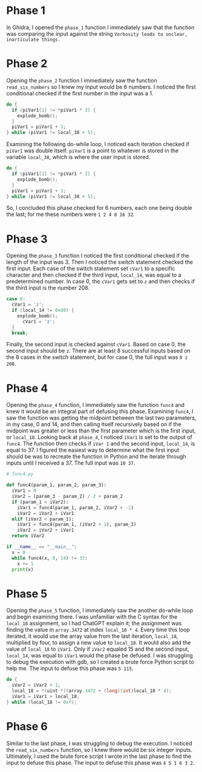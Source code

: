 # Phase 1

In Ghidra, I opened the `phase_1` function I immediately saw that the function was comparing the input against the string `Verbosity leads to unclear, inarticulate things.`

# Phase 2

Opening the `phase_2` function I immediately saw the function `read_six_numbers` so I knew my input would be 6 numbers. I noticed the first conditional checked if the first number in the input was a 1. 

```c
do {
  if (piVar1[1] != *piVar1 * 2) {
    explode_bomb();
  }
  piVar1 = piVar1 + 1;
} while (piVar1 != local_38 + 5);
```

Examining the following do-while loop, I noticed each iteration checked if `piVar1` was double itself. `piVar1` is a point to whatever is stored in the variable `local_38`, which is where the user input is stored. 

```c
do {
  if (piVar1[1] != *piVar1 * 2) {
    explode_bomb();
  }
  piVar1 = piVar1 + 1;
} while (piVar1 != local_38 + 5);
```

So, I concluded this phase checked for 6 numbers, each one being double the last; for me these numbers were `1 2 4 8 16 32`.

# Phase 3

Opening the `phase_3` function I noticed the first conditional checked if the length of the input was 3. Then I noticed the switch statement checked the first input. Each case of the switch statement set `cVar1` to a specific character and then checked if the third input, `local_14`, was equal to a predetermined number. In case 0, the `cVar1` gets set to `z` and then checks if the third input is the number 208.

```c
case 0:
  cVar1 = 'z';
  if (local_14 != 0xd0) {
    explode_bomb();
      cVar1 = 'z';
  }
  break;
```

Finally, the second input is checked against `cVar1`. Based on case 0, the second input should be `z`. There are at least 8 successful inputs based on the 8 cases in the switch statement, but for case 0, the full input was `0 z 208`.

# Phase 4

Opening the `phase_4` function, I immediately saw the function `func4` and knew it would be an integral part of defusing this phase. Examining `func4`, I saw the function was getting the midpoint between the last two parameters, in my case, 0 and 14, and then calling itself recursively based on if the midpoint was greater or less than the first parameter which is the first input, or `local_18`. Looking back at `phase_4`, I noticed `iVar1` is set to the output of `func4`. The function then checks if `iVar 1` and the second input, `local_14`, is equal to 37. I figured the easiest way to determine what the first input should be was to recreate the function in Python and the iterate through inputs until I received a 37. The full input was `10 37`.

```python
# func4.py

def func4(param_1, param_2, param_3):
  iVar1 = 0
  iVar2 = (param_3 - param_2) / 2 + param_2
  if (param_1 < iVar2):
    iVar1 = func4(param_1, param_2, iVar2 + -1)
    iVar2 = iVar2 + iVar1
  elif (iVar2 < param_1):
    iVar1 = func4(param_1, (iVar2 + 1), param_3)
    iVar2 = iVar2 + iVar1
  return iVar2

if __name__ == "__main__":
  x = 0
  while func4(x, 0, 14) != 37:
    x += 1
  print(x)
```

# Phase 5

Opening the `phase_5` function, I immediately saw the another do-while loop and begin examining there. I was unfamiliar with the C syntax for the `local_18` assignment, so I had ChatGPT explain it; the assignment was finding the value in `array.3472` at index `local_18 * 4`. Every time this loop iterated, it would use the array value from the last iteration,  `local_18`, multiplied by four, to assign a new value to `local_18`.  It would also add the value of `local_18` to `iVar1`. Only if `iVar2` equaled 15 and the second input, `local_14`, was equal to `iVar1` would the phase be defused. I was struggling to debug the execution with gdb, so I created a brute force Python script to help me. The input to defuse this phase was `5 115`.

```c
do {
  iVar2 = iVar2 + 1;
  local_18 = *(uint *)(array.3472 + (long)(int)local_18 * 4);
  iVar1 = iVar1 + local_18;
} while (local_18 != 0xf);
```

# Phase 6

Similar to the last phase, I was struggling to debug the execution. I noticed the `read_six_numbers` function, so I knew there would be six integer inputs. Ultimately, I used the brute force script I wrote in the last phase to find the input to defuse this phase. The input to defuse this phase was `4 5 1 6 3 2`.
